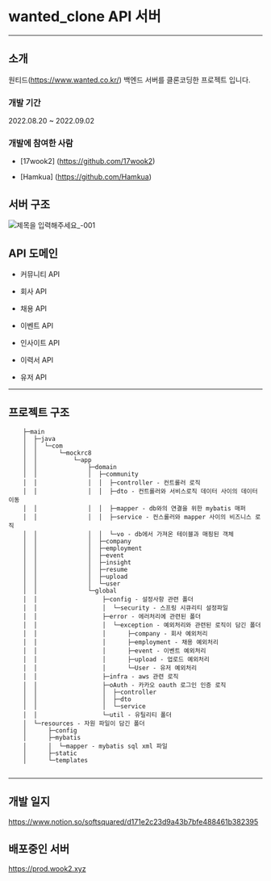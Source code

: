 # wanted_clone API 서버

---

## 소개 	

원티드(https://www.wanted.co.kr/) 백엔드 서버를 클론코딩한 프로젝트 입니다. 



### 개발 기간

2022.08.20 ~ 2022.09.02



### 개발에 참여한 사람

- [17wook2] (https://github.com/17wook2)

- [Hamkua] (https://github.com/Hamkua)

  



## 서버 구조

![제목을 입력해주세요_-001](https://user-images.githubusercontent.com/59720037/187969676-ac9241ba-3878-4004-9519-6f2bf2cfc525.png)


## API 도메인

-  커뮤니티 API

-  회사 API

-  채용 API

-  이벤트 API

-  인사이트 API

-  이력서 API

- 유저 API

  

---

 

## 프로젝트 구조

``` src
    ├─main
    │  ├─java
    │  │  └─com
    │  │      └─mockrc8
    │  │          └─app
    │  │              ├─domain
    │  │              │  ├─community 
    │  │              │  │  ├─controller - 컨트롤러 로직
    │  │              │  │  ├─dto - 컨트롤러와 서비스로직 데이터 사이의 데이터 이동
    │  │              │  │  ├─mapper - db와의 연결을 위한 mybatis 매퍼
    │  │              │  │  ├─service - 컨스롤러와 mapper 사이의 비즈니스 로직
    │  │              │  │  └─vo - db에서 가져온 테이블과 매핑된 객체
    │  │              │  ├─company
    │  │              │  ├─employment
    │  │              │  ├─event
    │  │              │  ├─insight
    │  │              │  ├─resume
    │  │              │  ├─upload
    │  │              │  └─user
    │  │              └─global 
    │  │                  ├─config - 설정사항 관련 폴더
    │  │                  │  └─security - 스프링 시큐리티 설정파일
    │  │                  ├─error - 에러처리에 관련된 폴더
    │  │                  │  └─exception - 예외처리와 관련된 로직이 담긴 폴더
    │  │                  │      ├─company - 회사 예외처리 
    │  │                  │      ├─employment - 채용 예외처리
    │  │                  │      ├─event - 이벤트 예외처리
    │  │                  │      ├─upload - 업로드 예외처리
    │  │                  │      └─User - 유저 예외처리
    │  │                  ├─infra - aws 관련 로직
    │  │                  ├─oAuth - 카카오 oauth 로그인 인증 로직
    │  │                  │  ├─controller
    │  │                  │  ├─dto
    │  │                  │  └─service
    │  │                  └─util - 유틸리티 폴더
    │  └─resources - 자원 파일이 담긴 폴더
    │      ├─config
    │      ├─mybatis
    │      │  └─mapper - mybatis sql xml 파일
    │      ├─static
    │      └─templates
    
```

----



## 개발 일지

https://www.notion.so/softsquared/d171e2c23d9a43b7bfe488461b382395



## 배포중인 서버

https://prod.wook2.xyz
